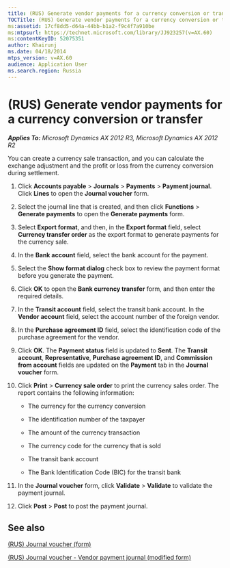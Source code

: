 ```yaml
---
title: (RUS) Generate vendor payments for a currency conversion or transfer
TOCTitle: (RUS) Generate vendor payments for a currency conversion or transfer
ms:assetid: 17cf8dd5-d64a-44bb-b1a2-f9c4f7a910be
ms:mtpsurl: https://technet.microsoft.com/library/JJ923257(v=AX.60)
ms:contentKeyID: 52075351
author: Khairunj
ms.date: 04/18/2014
mtps_version: v=AX.60
audience: Application User
ms.search.region: Russia
---
```


# (RUS) Generate vendor payments for a currency conversion or transfer 


_**Applies To:** Microsoft Dynamics AX 2012 R3, Microsoft Dynamics AX 2012 R2_

You can create a currency sale transaction, and you can calculate the exchange adjustment and the profit or loss from the currency conversion during settlement.

1.  Click **Accounts payable** \> **Journals** \> **Payments** \> **Payment journal**. Click **Lines** to open the **Journal voucher** form.

2.  Select the journal line that is created, and then click **Functions** \> **Generate payments** to open the **Generate payments** form.

3.  Select **Export format**, and then, in the **Export format** field, select **Currency transfer order** as the export format to generate payments for the currency sale.

4.  In the **Bank account** field, select the bank account for the payment.

5.  Select the **Show format dialog** check box to review the payment format before you generate the payment.

6.  Click **OK** to open the **Bank currency transfer** form, and then enter the required details.

7.  In the **Transit account** field, select the transit bank account. In the **Vendor account** field, select the account number of the foreign vendor.

8.  In the **Purchase agreement ID** field, select the identification code of the purchase agreement for the vendor.

9.  Click **OK**. The **Payment status** field is updated to **Sent**. The **Transit account**, **Representative**, **Purchase agreement ID**, and **Commission from account** fields are updated on the **Payment** tab in the **Journal voucher** form.

10. Click **Print** \> **Currency sale order** to print the currency sales order. The report contains the following information:
    
      - The currency for the currency conversion
    
      - The identification number of the taxpayer
    
      - The amount of the currency transaction
    
      - The currency code for the currency that is sold
    
      - The transit bank account
    
      - The Bank Identification Code (BIC) for the transit bank

11. In the **Journal voucher** form, click **Validate** \> **Validate** to validate the payment journal.

12. Click **Post** \> **Post** to post the payment journal.

## See also

[(RUS) Journal voucher (form)](https://technet.microsoft.com/library/jj923409\(v=ax.60\))

[(RUS) Journal voucher - Vendor payment journal (modified form)](https://technet.microsoft.com/library/jj733511\(v=ax.60\))

  



